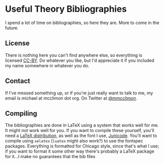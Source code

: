 # Useful Theory Bibliographies

I spend a lot of time on bibliographies, so here they are. More to come in the
future.

## License

There is nothing here you can't find anywhere else, so everything is licensed
[CC-BY](http://creativecommons.org/licenses/by/4.0/deed.en_US). Do whatever
you like, but I'd appreciate it if you included my name somewhere in whatever
you do.

## Contact

If I've messed something up, or if you're just really want to talk to me, my
email is michael at mcclimon dot org. On Twitter at
[@mmcclimon](http://twitter.com/mmcclimon).

## Compiling

The bibliographies are done in LaTeX using a system that works well for me. It
might not work well for you. If you want to compile these yourself, you'll
need a [LaTeX distribution](http://www.tug.org/texlive/), as well as the font
I use, [Junicode](http://junicode.sourceforge.net/). You'll want to compile
using `xelatex` (`luatex` might also work?) to use the fontspec packages.
Everything is formatted for Chicago style, since that's what I use; if you
want to format it some other way there's probably a LaTeX package for it...I
make no guarantees that the bib files
